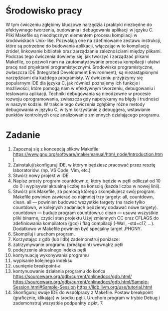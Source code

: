 # Środowisko pracy
W tym ćwiczeniu zgłębimy kluczowe narzędzia i praktyki niezbędne do efektywnego tworzenia, budowania i debugowania aplikacji w
języku C.
Pliki Makefile są nieodłącznym elementem procesu kompilacji w środowiskach Unix-like. Pozwalają one na zdefiniowanie zestawu
instrukcji, które są potrzebne do budowania aplikacji, włączając w to kompilację źródeł, linkowanie bibliotek oraz zarządzanie
zależnościami między plikami. Podczas tego ćwiczenia dowiemy się, jak tworzyć i zarządzać plikami Makefile, co pozwoli nam na
zautomatyzowanie procesu kompilacji i ułatwi pracę nad projektami programistycznymi.
Środowiska programistyczne, zwłaszcza IDE (Integrated Development Environment), są niezastąpionymi narzędziami dla każdego
programisty. W ćwiczeniu przyjrzymy się popularnym IDE dla języka C, jak również poznajemy ich funkcje i możliwości, które pomogą nam
w efektywnym tworzeniu, debugowaniu i testowaniu aplikacji.
Techniki debugowania są nieodzowne w procesie rozwoju oprogramowania, zwłaszcza gdy napotykamy na błędy i trudności w naszym
kodzie. W trakcie tego ćwiczenia zgłębimy różne metody debugowania w języku C, w tym korzystanie z debuggera, wstawianie punktów
kontrolnych oraz analizowanie zmiennych działającego programu.
# Zadanie
1. Zapoznaj się z koncepcją plików Makefile: https://www.gnu.org/software/make/manual/html_node/Introduction.html
2. Zainstaluj/skonfiguruj IDE, w którym będziesz pracować przez resztę laboratoriów. (np. VS Code, Vim, etc.)
3. Stwórz nowy projekt w IDE.
4. Napisz prosty program countdown.c, który będzie w pętli odliczał od 10 do 0 i wypisywał aktualną liczbę na konsolę (każda liczba w
nowej linii).
5. Stwórz plik Makefile, za pomocą którego skompilujesz swój program.
Makefile powinien zawierać co najmniej trzy targety: all, countdown, clean.
all — powinien budować wszystkie targety (na razie tylko countdown, w kolejnych zadaniach będziemy dodawać nowe targety).
countdown — buduje program countdown.c
clean — usuwa wszystkie pliki binarne, czyści stan projektu
Użyj zmiennych CC oraz CFLAGS do zdefiniowania kompilatora (gcc) i flag compilacji (-Wall, -std=c17, ...).
Dodatkowo w Makefile powinien być specjalny target .PHONY.
6. Skompiluj i uruchom program.
7. Korzystając z gdb (lub lldb) zademonstruj poniższe:
1. zatrzymywanie programu (breakpoint) wewnątrz pętli
2. podejrzenie aktualnego indeks pętli
3. kontynuację wykonywania programu
4. wypisanie kolejnego indeksu
5. usunięnie breakpoint-a
6. kontynuowanie działania programu do końca
https://sourceware.org/gdb/current/onlinedocs/gdb.html/
https://sourceware.org/gdb/current/onlinedocs/gdb.html/Sample-Session.html#Sample-Session
https://lldb.llvm.org/use/tutorial.html
8. Skonfiguruj swoje IDE do współpracy z Makefile. Postaw breakpoint (graficznie, klikając) w środku pętli. Uruchom program w trybie
Debug i zademonstruj wszystkie podpunkty z pkt. 7.
